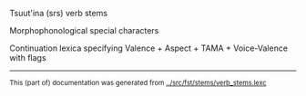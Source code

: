 Tsuut'ina (srs) verb stems



Morphophonological special characters





































































































































































































































































































































































































































































































































































































































































































































































































































































































































































































































































































































































































































































































































































































































































































































































































































































Continuation lexica specifying Valence + Aspect + TAMA + Voice-Valence with flags


































































































































































































































































































































* * *
<small>This (part of) documentation was generated from [../src/fst/stems/verb_stems.lexc](http://github.com/giellalt/lang-srs/blob/main/../src/fst/stems/verb_stems.lexc)</small>